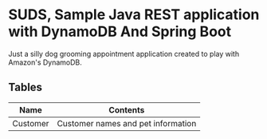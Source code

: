 # SUDS, Sample Java REST application with DynamoDB And Spring Boot

Just a silly dog grooming appointment application created to play with Amazon's DynamoDB.

## Tables

| Name     | Contents |
|----------|----------|
| Customer | Customer names and pet information |